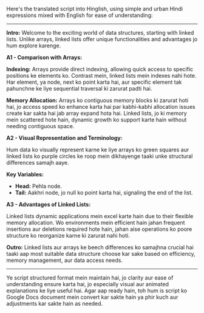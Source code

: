 Here's the translated script into Hinglish, using simple and urban Hindi expressions mixed with English for ease of understanding:

---

**Intro:**
Welcome to the exciting world of data structures, starting with linked lists. Unlike arrays, linked lists offer unique functionalities and advantages jo hum explore karenge.

**A1 - Comparison with Arrays:**

**Indexing:**
Arrays provide direct indexing, allowing quick access to specific positions ke elements ko. Contrast mein, linked lists mein indexes nahi hote. Har element, ya node, next ko point karta hai, aur specific element tak pahunchne ke liye sequential traversal ki zarurat padti hai.

**Memory Allocation:**
Arrays ko contiguous memory blocks ki zarurat hoti hai, jo access speed ko enhance karta hai par kabhi-kabhi allocation issues create kar sakta hai jab array expand hota hai. Linked lists, jo ki memory mein scattered hote hain, dynamic growth ko support karte hain without needing contiguous space.

**A2 - Visual Representation and Terminology:**

Hum data ko visually represent karne ke liye arrays ko green squares aur linked lists ko purple circles ke roop mein dikhayenge taaki unke structural differences samajh aaye.

**Key Variables:**
- **Head:** Pehla node.
- **Tail:** Aakhri node, jo null ko point karta hai, signaling the end of the list.

**A3 - Advantages of Linked Lists:**

Linked lists dynamic applications mein excel karte hain due to their flexible memory allocation. Wo environments mein efficient hain jahan frequent insertions aur deletions required hote hain, jahan aise operations ko poore structure ko reorganize karne ki zarurat nahi hoti.

**Outro:**
Linked lists aur arrays ke beech differences ko samajhna crucial hai taaki aap most suitable data structure choose kar sake based on efficiency, memory management, aur data access needs.

---

Ye script structured format mein maintain hai, jo clarity aur ease of understanding ensure karta hai, jo especially visual aur animated explanations ke liye useful hai. Agar aap ready hain, toh hum is script ko Google Docs document mein convert kar sakte hain ya phir kuch aur adjustments kar sakte hain as needed.